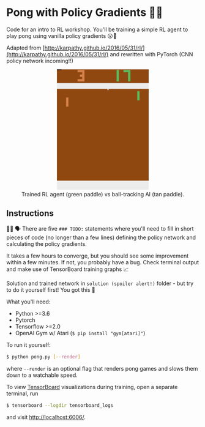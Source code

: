 # Pong with Policy Gradients 🔨👷 

Code for an intro to RL workshop. You'll be training a simple RL agent to play pong using vanilla policy gradients 😮💯

Adapted from [http://karpathy.github.io/2016/05/31/rl/](http://karpathy.github.io/2016/05/31/rl/) and rewritten with PyTorch (CNN policy network incoming!!)

<p align="center">
    <img src="gameplay.gif" alt="gameplay recording" width="240" height="315" /><br />
    Trained RL agent (green paddle) vs ball-tracking AI (tan paddle).
</p>


## Instructions

👩‍🏫 🗣 There are five `### TODO:` statements where you'll need to fill in short pieces of code (no longer than a few lines) defining the policy network and calculating the policy gradients.

It takes a few hours to converge, but you should see some improvement within a few minutes. If not, you probably have a bug. Check terminal output and make use of TensorBoard training graphs 📈

Solution and trained network in `solution (spoiler alert!)` folder - but try to do it yourself first! You got this 🤠


What you'll need:

- Python >=3.6
- Pytorch
- Tensorflow >=2.0
- OpenAI Gym w/ Atari (`$ pip install "gym[atari]"`)



To run it yourself:

```bash
$ python pong.py [--render]
```

where `--render` is an optional flag that renders pong games and slows them down to a watchable speed.



To view [TensorBoard](https://www.tensorflow.org/tensorboard) visualizations during training, open a separate terminal, run

```bash
$ tensorboard --logdir tensorboard_logs
```

and visit [http://localhost:6006/](http://localhost:6006/).
